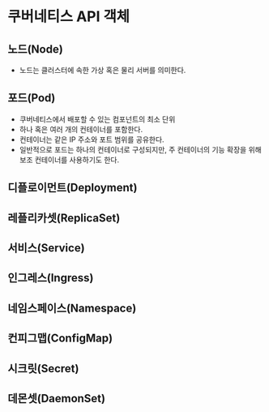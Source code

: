 # 쿠버네티스 API 객체
## 노드(Node)
- 노드는 클러스터에 속한 가상 혹은 물리 서버를 의미한다.
## 포드(Pod)
- 쿠버네티스에서 배포할 수 있는 컴포넌트의 최소 단위
- 하나 혹은 여러 개의 컨테이너를 포함한다.
- 컨테이너는 같은 IP 주소와 포트 범위를 공유한다.
- 일반적으로 포드는 하나의 컨테이너로 구성되지만, 주 컨테이너의 기능 확장을 위해 보조 컨테이너를 사용하기도 한다.
## 디플로이먼트(Deployment)
## 레플리카셋(ReplicaSet)
## 서비스(Service)
## 인그레스(Ingress)
## 네임스페이스(Namespace)
## 컨피그맵(ConfigMap)
## 시크릿(Secret)
## 데몬셋(DaemonSet)